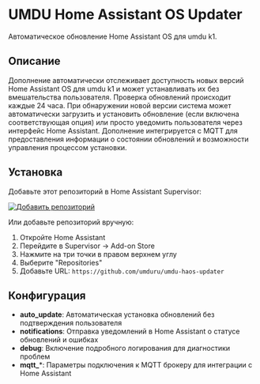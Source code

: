 # UMDU Home Assistant OS Updater

Автоматическое обновление Home Assistant OS для umdu k1.

## Описание

Дополнение автоматически отслеживает доступность новых версий Home Assistant OS для umdu k1 и может устанавливать их без вмешательства пользователя. Проверка обновлений происходит каждые 24 часа. При обнаружении новой версии система может автоматически загрузить и установить обновление (если включена соответствующая опция) или просто уведомить пользователя через интерфейс Home Assistant. Дополнение интегрируется с MQTT для предоставления информации о состоянии обновлений и возможности управления процессом установки.

## Установка

Добавьте этот репозиторий в Home Assistant Supervisor:

[![Добавить репозиторий](https://my.home-assistant.io/badges/supervisor_add_addon_repository.svg)](https://my.home-assistant.io/redirect/supervisor_add_addon_repository/?repository_url=https%3A%2F%2Fgithub.com%2Fumduru%2Fumdu-haos-updater)

Или добавьте репозиторий вручную:
1. Откройте Home Assistant
2. Перейдите в Supervisor → Add-on Store
3. Нажмите на три точки в правом верхнем углу
4. Выберите "Repositories"
5. Добавьте URL: `https://github.com/umduru/umdu-haos-updater`

## Конфигурация

- **auto_update**: Автоматическая установка обновлений без подтверждения пользователя
- **notifications**: Отправка уведомлений в Home Assistant о статусе обновлений и ошибках
- **debug**: Включение подробного логирования для диагностики проблем
- **mqtt_***: Параметры подключения к MQTT брокеру для интеграции с Home Assistant